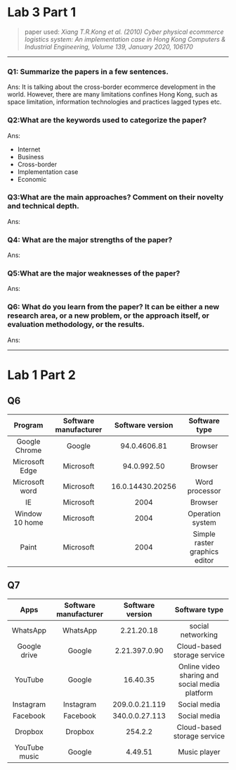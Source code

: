 # Lab 3 Part 1
> paper used: _Xiang T.R.Kong et al. (2010) Cyber physical ecommerce logistics system: An implementation case in Hong Kong Computers & Industrial Engineering, Volume 139, January 2020, 106170_
----------------------------
### Q1: Summarize the papers in a few sentences.
Ans: It is talking about the cross-border ecommerce development in the world. However, there are many limitations confines Hong Kong, such as space limitation, information technologies and practices lagged types etc. 
### Q2:What are the keywords used to categorize the paper?
Ans: 
* Internet
* Business
* Cross-border
* Implementation case
* Economic
### Q3:What are the main approaches? Comment on their novelty and technical depth.
Ans:
### Q4: What are the major strengths of the paper?
Ans:
### Q5:What are the major weaknesses of the paper?
Ans: 
### Q6: What do you learn from the paper? It can be either a new research area, or a new problem, or the approach itself, or evaluation methodology, or the results.
Ans: 

---------
# Lab 1 Part 2 
## Q6
| Program | Software manufacturer | Software version | Software type |
| :---:| :---:| :---:| :---: |
| Google Chrome | Google | 94.0.4606.81 | Browser |  
| Microsoft Edge | Microsoft | 94.0.992.50 | Browser |  
| Microsoft word | Microsoft | 16.0.14430.20256 | Word processor | 
| IE | Microsoft | 2004 | Browser |
| Window 10 home | Microsoft | 2004 | Operation system |
| Paint | Microsoft | 2004 | Simple raster graphics editor | 
## Q7
| Apps | Software manufacturer | Software version | Software type |
| :--: | :--: | :--: | :--: |
| WhatsApp | WhatsApp | 2.21.20.18 | social networking |
| Google drive | Google | 2.21.397.0.90 | Cloud-based storage service |
| YouTube | Google | 16.40.35 | Online video sharing and social media platform |
| Instagram | Instagram | 209.0.0.21.119 | Social media |
| Facebook | Facebook | 340.0.0.27.113 | Social media |
| Dropbox | Dropbox | 254.2.2 | Cloud-based storage service |
| YouTube music | Google | 4.49.51 | Music player |


